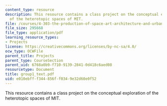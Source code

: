 ```yaml
---
content_type: resource
description: This resource contains a class project on the conceptual exploration
  of the heterotopic spaces of MIT.
file: /courses/4-303-the-production-of-space-art-architecture-and-urbanism-in-dialogue-fall-2006/e010ebfff344856ff0349e32d60e0f52_group1_text.pdf
file_size: 295668
file_type: application/pdf
learning_resource_types:
- Projects
license: https://creativecommons.org/licenses/by-nc-sa/4.0/
ocw_type: OCWFile
parent_title: Projects
parent_type: CourseSection
parent_uid: 6768a0b9-f710-9139-2841-0d418c6aed08
resourcetype: Document
title: group1_text.pdf
uid: e010ebff-f344-856f-f034-9e32d60e0f52
---
```

This resource contains a class project on the conceptual exploration of the heterotopic spaces of MIT.
